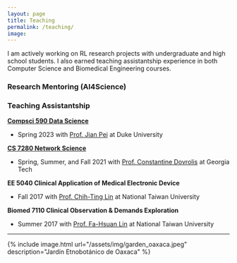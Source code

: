 ```yaml
---
layout: page
title: Teaching
permalink: /teaching/
image:
---
```


I am actively working on RL research projects with undergraduate and high school students.
I also earned teaching assistantship experience in both Computer Science and Biomedical Engineering courses.

### Research Mentoring (AI4Science)
[^1]: Yang Chen (UC Berkeley): Robotics, Fall 2023
[^2]: Alexander Wang (West Windsor Plainsboro High School North): Fake news detection, Fall 2023
[^3]: Nirav Jaiswal (Foothill High School): Cloud computing, Summer 2023
[^4]: Indu Arimilli (Redmond High School): Diagnosis prediction, Summer 2023
[^5]: Ian Choe (St. Mark’s School): Deep brain stimulation, Summer 2023

### Teaching Assistantship

**[Compsci 590 Data Science](https://sites.google.com/view/intro2ds/home)**

* Spring 2023 with [Prof. Jian Pei](https://scholar.google.com/citations?user=zIMEVKsAAAAJ&hl=en) at Duke University 

**[CS 7280 Network Science](https://faculty.cc.gatech.edu/~dovrolis/Courses/NetSci/)**

* Spring, Summer, and Fall 2021 with [Prof. Constantine Dovrolis](https://scholar.google.com/citations?user=sfuwsSwAAAAJ&hl=en) at Georgia Tech

**EE 5040 Clinical Application of Medical Electronic Device**

* Fall 2017 with [Prof. Chih-Ting Lin](https://scholar.google.com/citations?user=aXh0ViUAAAAJ&hl=en) at National Taiwan University

**Biomed 7110 Clinical Observation & Demands Exploration**

* Summer 2017 with [Prof. Fa-Hsuan Lin](https://scholar.google.com/citations?user=d7qkLhoAAAAJ&hl=en) at National Taiwan University



***

{% include image.html url="/assets/img/garden_oaxaca.jpeg" description="Jardín Etnobotánico de Oaxaca" %}
